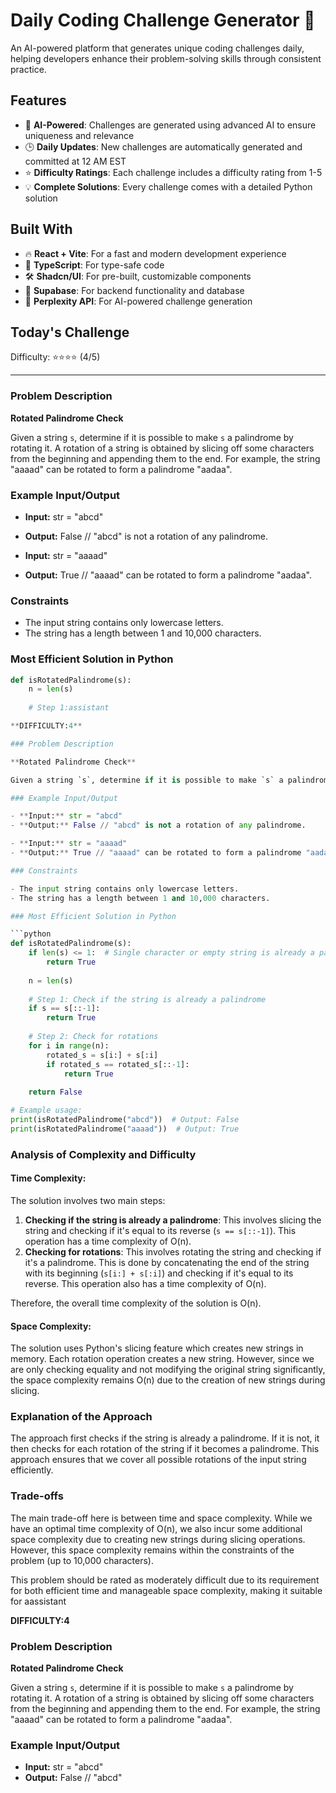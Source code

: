 # Daily Coding Challenge Generator 🚀

An AI-powered platform that generates unique coding challenges daily, helping developers enhance their problem-solving skills through consistent practice.

## Features

- 🤖 **AI-Powered**: Challenges are generated using advanced AI to ensure uniqueness and relevance
- 🕒 **Daily Updates**: New challenges are automatically generated and committed at 12 AM EST
- ⭐ **Difficulty Ratings**: Each challenge includes a difficulty rating from 1-5
- 💡 **Complete Solutions**: Every challenge comes with a detailed Python solution

## Built With

- 🔥 **React + Vite**: For a fast and modern development experience
- 🔷 **TypeScript**: For type-safe code
- 🛠️ **Shadcn/UI**: For pre-built, customizable components
- 🔌 **Supabase**: For backend functionality and database
- 🤖 **Perplexity API**: For AI-powered challenge generation

## Today's Challenge

Difficulty: ⭐⭐⭐⭐ (4/5)

****

### Problem Description

**Rotated Palindrome Check**

Given a string `s`, determine if it is possible to make `s` a palindrome by rotating it. A rotation of a string is obtained by slicing off some characters from the beginning and appending them to the end. For example, the string "aaaad" can be rotated to form a palindrome "aadaa".

### Example Input/Output

- **Input:** str = "abcd"
- **Output:** False // "abcd" is not a rotation of any palindrome.

- **Input:** str = "aaaad"
- **Output:** True // "aaaad" can be rotated to form a palindrome "aadaa".

### Constraints

- The input string contains only lowercase letters.
- The string has a length between 1 and 10,000 characters.

### Most Efficient Solution in Python

```python
def isRotatedPalindrome(s):
    n = len(s)
    
    # Step 1:assistant

**DIFFICULTY:4**

### Problem Description

**Rotated Palindrome Check**

Given a string `s`, determine if it is possible to make `s` a palindrome by rotating it. A rotation of a string is obtained by slicing off some characters from the beginning and appending them to the end. For example, the string "aaaad" can be rotated to form a palindrome "aadaa".

### Example Input/Output

- **Input:** str = "abcd"
- **Output:** False // "abcd" is not a rotation of any palindrome.

- **Input:** str = "aaaad"
- **Output:** True // "aaaad" can be rotated to form a palindrome "aadaa".

### Constraints

- The input string contains only lowercase letters.
- The string has a length between 1 and 10,000 characters.

### Most Efficient Solution in Python

```python
def isRotatedPalindrome(s):
    if len(s) <= 1:  # Single character or empty string is already a palindrome
        return True
    
    n = len(s)
    
    # Step 1: Check if the string is already a palindrome
    if s == s[::-1]:
        return True
    
    # Step 2: Check for rotations
    for i in range(n):
        rotated_s = s[i:] + s[:i]
        if rotated_s == rotated_s[::-1]:
            return True
    
    return False

# Example usage:
print(isRotatedPalindrome("abcd"))  # Output: False
print(isRotatedPalindrome("aaaad"))  # Output: True
```

### Analysis of Complexity and Difficulty

#### Time Complexity:
The solution involves two main steps:
1. **Checking if the string is already a palindrome**: This involves slicing the string and checking if it's equal to its reverse (`s == s[::-1]`). This operation has a time complexity of O(n).
2. **Checking for rotations**: This involves rotating the string and checking if it's a palindrome. This is done by concatenating the end of the string with its beginning (`s[i:] + s[:i]`) and checking if it's equal to its reverse. This operation also has a time complexity of O(n).

Therefore, the overall time complexity of the solution is O(n).

#### Space Complexity:
The solution uses Python's slicing feature which creates new strings in memory. Each rotation operation creates a new string. However, since we are only checking equality and not modifying the original string significantly, the space complexity remains O(n) due to the creation of new strings during slicing.

### Explanation of the Approach
The approach first checks if the string is already a palindrome. If it is not, it then checks for each rotation of the string if it becomes a palindrome. This approach ensures that we cover all possible rotations of the input string efficiently.

### Trade-offs
The main trade-off here is between time and space complexity. While we have an optimal time complexity of O(n), we also incur some additional space complexity due to creating new strings during slicing operations. However, this space complexity remains within the constraints of the problem (up to 10,000 characters).

This problem should be rated as moderately difficult due to its requirement for both efficient time and manageable space complexity, making it suitable for aassistant

**DIFFICULTY:4**

### Problem Description

**Rotated Palindrome Check**

Given a string `s`, determine if it is possible to make `s` a palindrome by rotating it. A rotation of a string is obtained by slicing off some characters from the beginning and appending them to the end. For example, the string "aaaad" can be rotated to form a palindrome "aadaa".

### Example Input/Output

- **Input:** str = "abcd"
- **Output:** False // "abcd"